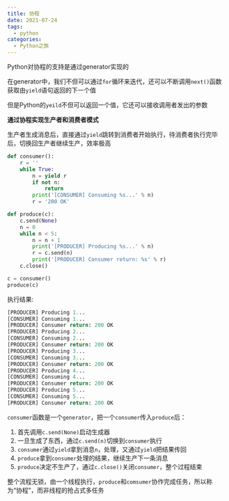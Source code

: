 ```yaml
---
title: 协程
date: 2021-07-24
tags:
  - python
categories:
  - Python之旅
---
```


Python对协程的支持是通过generator实现的

在generator中，我们不但可以通过`for`循环来迭代，还可以不断调用`next()`函数获取由`yield`语句返回的下一个值

但是Python的`yeild`不但可以返回一个值，它还可以接收调用者发出的参数

**通过协程实现生产者和消费者模式**

生产者生成消息后，直接通过`yield`跳转到消费者开始执行，待消费者执行完毕后，切换回生产者继续生产，效率极高

```py
def consumer():
    r = ''
    while True:
        n = yield r
        if not n:
            return
        print('[CONSUMER] Consuming %s...' % n)
        r = '200 OK'

def produce(c):
    c.send(None)
    n = 0
    while n < 5:
        n = n + 1
        print('[PRODUCER] Producing %s...' % n)
        r = c.send(n)
        print('[PRODUCER] Consumer return: %s' % r)
    c.close()

c = consumer()
produce(c)
```

执行结果:

```py
[PRODUCER] Producing 1...
[CONSUMER] Consuming 1...
[PRODUCER] Consumer return: 200 OK
[PRODUCER] Producing 2...
[CONSUMER] Consuming 2...
[PRODUCER] Consumer return: 200 OK
[PRODUCER] Producing 3...
[CONSUMER] Consuming 3...
[PRODUCER] Consumer return: 200 OK
[PRODUCER] Producing 4...
[CONSUMER] Consuming 4...
[PRODUCER] Consumer return: 200 OK
[PRODUCER] Producing 5...
[CONSUMER] Consuming 5...
[PRODUCER] Consumer return: 200 OK
```

`consumer`函数是一个`generator`，把一个`consumer`传入`produce`后：

1. 首先调用`c.send(None)`启动生成器
2. 一旦生成了东西，通过`c.send(n)`切换到`consumer`执行
3. `consumer`通过`yield`拿到消息`n`，处理，又通过`yield`把结果传回
4. `produce`拿到`consumer`处理的结果，继续生产下一条消息
5. `produce`决定不生产了，通过`c.close()`关闭`consumer`，整个过程结束

整个流程无锁，由一个线程执行，`produce`和`comsumer`协作完成任务，所以称为“协程”，而非线程的抢占式多任务

